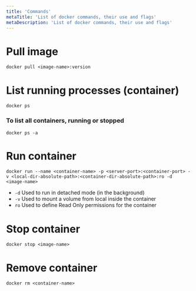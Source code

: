```yaml
---
title: 'Commands'
metaTitle: 'List of docker commands, their use and flags'
metaDescription: 'List of docker commands, their use and flags'
---
```


# Pull image

```
docker pull <image-name>:version
```

# List running processes (container)

```
docker ps
```

### To list all containers, running or stopped

```
docker ps -a
```

# Run container

```
docker run --name <container-name> -p <server-port>:<container-port> -v <local-dir-absolute-path>:<container-dir-absolute-path>:ro -d <image-name>
```

- `-d` Used to run in detached mode (in the background)
- `-v` Used to mount a volume from local inside the container
- `ro` Used to define Read Only permissions for the container

# Stop container

```
docker stop <image-name>
```

# Remove container

```
docker rm <container-name>
```
